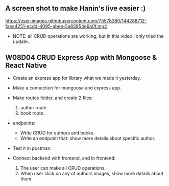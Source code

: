 ## A screen shot to make Hanin's live easier :)

https://user-images.githubusercontent.com/75578380/144288712-faea4251-ecdd-4095-abee-5a83954e9a0f.mp4

* NOTE: all CRUD operations are working, but in this video I only tried the update..

## W08D04 CRUD Express App with Mongoose & React Native

* Create an express app for library what we made it yesterday.
* Make a connection for mongoose and express app.
* Make routes folder, and create 2 files:
    1. author route.
    2. book route.
* endpoints:
    * Write CRUD for authors and books.
    * Write an endpoint that: show more details about specific author.

* Test it in postman.

* Connect backend with frontend, and in frontend:
    1. The user can make all CRUD operations.
    2. When user click on any of authors images, show more details about them.
